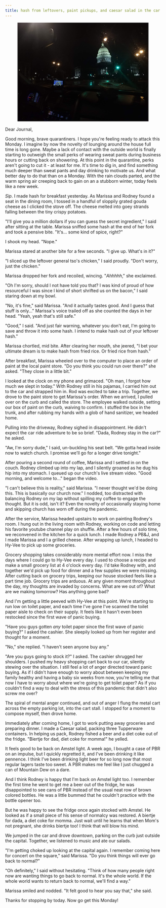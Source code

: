 ```yaml
---
title: hash from leftovers, paint pickups, and caesar salad in the car
---
```


<figure>
  <a href="/images/banners/2020-03-30.jpg">
    <img alt="banner" src="/images/banners/2020-03-30.jpg"/>
  </a>
</figure>

Dear Journal,

Good morning, brave quarantiners.  I hope you're feeling ready to
attack this Monday.  I imagine by now the novelty of lounging around
the house full time is long gone.  Maybe a lack of contact with the
outside world is finally starting to outweigh the small perks of
wearing sweat pants during business hours or cutting back on
showering.  At this point in the quarantine, perks aren't going to cut
it - at least for me.  It's time to dig in, and find something much
deeper than sweat pants and day drinking to motivate us.  And what
better day to do that than on a Monday.  With the rain clouds parted,
and the warm spring air creeping back to gain on an a stubborn winter,
today feels like a new week.

_Sip_.  I made hash for breakfast yesterday.  As Marissa and Rodney
found a seat in the dining room, I tossed in a handful of sloppily
grated gouda cheese as I clicked the stove off.  The cheese melted
into goey strands falling between the tiny crispy potatoes.

"I'll give you a million dollars if you can guess the secret
ingredient," I said after sitting at the table.  Marissa sniffed some
hash at the end of her fork and took a pensive bite.  "It's... some
kind of spice, right?"

I shook my head.  "Nope."

Marissa stared at another bite for a few seconds.  "I give up.  What's
in it?"

"I sliced up the leftover general tso's chicken," I said proudly.
"Don't worry, just the chicken."

Marissa dropped her fork and recoiled, wincing.  "_Ahhhhh_," she
exclaimed.

"Oh I'm sorry, should I not have told you that?  I was kind of proud
of how resourceful I was since I kind of short shrifted us on the
bacon," I said staring down at my bowl.

"No, it's fine," said Marissa.  "And it actually tastes good.  And I
guess that stuff is only..." Marissa's voice trailed off as she
counted the days in her head.  "Yeah, yeah that's still safe."

"Good," I said.  "And just fair warning, whatever you don't eat, I'm
going to save and throw it into some hash.  I intend to make hash out
of your leftover hash."

Marissa chortled, mid bite.  After clearing her mouth, she jeered, "I
bet your ultimate dream is to make hash from fried rice.  Or fried
rice from hash."

After breakfast, Marissa wheeled over to the computer to place an
order of paint at the local paint store.  "Do you think you could run
over there?" she asked.  "They close in a little bit."

I looked at the clock on my phone and grimaced.  "Oh man, I forgot how
much we slept in today."  With Rodney still in his pajamas, I carried
him out to the car and strapped him in.  Rod was excited to take a
trip.  Together, we drove to the paint store to get Marissa's order.
When we arrived, I pulled over on the curb and called the store.  The
employee walked outside, setting our box of paint on the curb, waiving
to confirm.  I stuffed the box in the trunk, and after rubbing my
hands with a glob of hand sanitizer, we headed home.

Pulling into the driveway, Rodney sighed in disappointment.  He didn't
expect the car ride adventure to be so brief.  "Dada, Rodney stay in
the car?" he asked.

"Aw, I'm sorry dude," I said, un-buckling his seat belt.  "We gotta
head inside now to watch church.  I promise we'll go for a longer
drive tonight."

After pouring a second round of coffee, Marissa and I settled in on
the couch.  Rodney climbed up into my lap, and I silently groaned as
he dug his hip into my stomach.  I queued up our church's live stream
video.  "Good morning, and welcome to..." began the video.

"I can't believe this is reality," said Marissa.  "I never thought
we'd be doing this.  This is basically our church now."  I nodded, too
distracted with balancing Rodney on my lap without spilling my coffee
to engage the thought.  But it is odd, isn't it?  Even the novelty of
occasionally staying home and skipping church has worn off during the
pandemic.

After the service, Marissa headed upstairs to work on painting
Rodney's room.  I hung out in the living room with Rodney, working on
code and letting his favorite youtube channel play on shuffle.  After
a few hours of solo time, we reconvened in the kitchen for a quick
lunch.  I made Rodney a PB&J, and I made Marissa and I a grilled
cheese.  After wrapping up lunch, I headed to Hy-Vee to pick up some
groceries.

Grocery shopping takes considerably more mental effort now.  I miss
the days where I could go to Hy-Vee every day.  I used to choose a
recipe and make a small grocery list at 4 o'clock every day.  I'd take
Rodney with, and together we'd pick up food for dinner and a few
supplies we were missing.  After cutting back on grocery trips,
keeping our house stocked feels like a part time job.  Grocery trips
are arduous.  At any given moment throughout the day, my thoughts are
invaded by concerns.  What are we out of?  What are we making
tomorrow?  Has anything gone bad?

And I'm getting a little peeved with Hy-Vee at this point.  We're
starting to run low on toilet paper, and each time I've gone I've
scanned the toilet paper aisle to check on their supply.  It feels
like it hasn't even been restocked since the first wave of panic
buying.

"Have you guys gotten _any_ toilet paper since the first wave of panic
buying?" I asked the cashier.  She sleepily looked up from her
register and thought for a moment.

"No," she replied.  "I haven't seen anyone buy any."

"Are you guys going to stock it?" I asked.  The cashier shrugged her
shoulders.  I pushed my heavy shopping cart back to our car, silently
stewing over the situation.  I still feel a lot of anger directed
toward panic buying.  As if I didn't have enough to worry about
between keeping my family healthy and having a baby six weeks from
now, you're telling me that now I have to worry about where we're
going to get toilet paper?  As if you couldn't find a way to deal with
the stress of this pandemic that didn't also screw me over?

The spiral of mental anger continued, and out of anger I flung the
metal cart across the empty parking lot, into the cart stall.  I
stopped for a moment to compose myself, then drove home.

Immediately after coming home, I got to work putting away groceries
and preparing dinner.  I made a Caesar salad, packing three Tupperware
containers.  In helping us pack, Rodney fished a beer and a diet coke
out of the fridge.  "Biertje for dad, diet coke for momma!" he yelled.

It feels good to be back on Amstel light.  A week ago, I bought a case
of PBR on an impulse, but I quickly regretted it, and I've been
drinking it like pennence.  I think I've been drinking light beer for
so long now that most regular lagers taste too sweet.  A PBR makes me
feel like I just chugged a can of Mountain Dew on a dare.

And I think Rodney is happy that I'm back on Amstel light too.  I
remember the first time he went to get me a beer out of the fridge, he
was disappointed to see cans of PBR instead of the usual neat row of
brown colored bottles.  He was a little bummed that he couldn't
practice with the bottle opener too.

But he was happy to see the fridge once again stocked with Amstel.  He
looked as if a small piece of his sense of normalcy was restored.  A
biertje for dada, a diet coke for momma.  Just wait until he learns
that when Mom's not pregnant, she drinks biertje too!  I think that
will blow his mind.

We jumped in the car and drove downtown, parking on the curb just
outside the capital.  Together, we listened to music and ate our
salads.

"I'm getting choked up looking at the capital again.  I remember
coming here for concert on the square," said Marissa.  "Do you think
things will ever go back to normal?"

"Oh definitely," I said without hesitating.  "Think of how many people
right now are wanting things to go back to normal.  It's the whole
world.  If the whole world wants to return back to normal, we'll find
a way."

Marissa smiled and nodded.  "It felt good to hear you say that," she
said.

Thanks for stopping by today.  Now go get this Monday!
